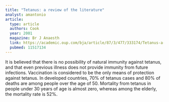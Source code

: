 ```yaml
---
title: "Tetanus: a review of the literature"
analyst: amantonio
article:
  type: article
  authors: Cook
  year: 2001
  magazine: Br J Anaesth
  link: https://academic.oup.com/bja/article/87/3/477/333174/Tetanus-a-review-of-the-literature
  pubmed: 11517134
---
```


It is believed that there is no possibility of natural immunity against tetanus, and that even previous illness does not provide immunity from future infections. Vaccination is considered to be the only means of protection against tetanus.
In developed countries, 70% of tetanus cases and 80% of deaths are among people over the age of 50.
Mortality from tetanus in people under 30 years of age is almost zero, whereas among the elderly, the mortality rate is 52%.
